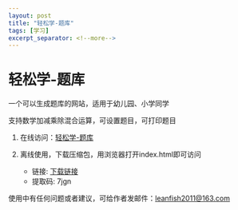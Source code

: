 ```yaml
---
layout: post
title: "轻松学-题库"
tags: [学习]
excerpt_separator: <!--more-->
---
```


# 轻松学-题库

一个可以生成题库的网站，适用于幼儿园、小学同学

支持数学加减乘除混合运算，可设置题目，可打印题目

1. 在线访问：<a href="https://leanfish2011.github.io/e-learn" target ="_blank">轻松学-题库</a>

2. 离线使用，下载压缩包，用浏览器打开index.html即可访问
   * 链接: <a href="https://pan.baidu.com/s/1mq_SrofNQIh-GDL9na8OSA" target ="_blank">下载链接</a>
   * 提取码: 7jgn

使用中有任何问题或者建议，可给作者发邮件：leanfish2011@163.com

